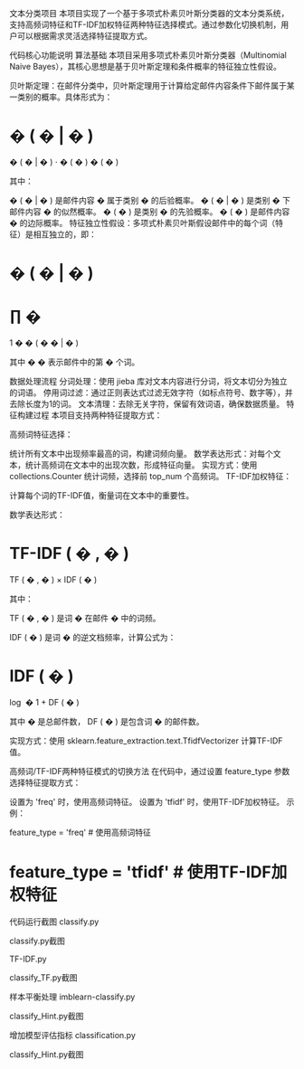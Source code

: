 文本分类项目
本项目实现了一个基于多项式朴素贝叶斯分类器的文本分类系统，支持高频词特征和TF-IDF加权特征两种特征选择模式。通过参数化切换机制，用户可以根据需求灵活选择特征提取方式。

代码核心功能说明
算法基础
本项目采用多项式朴素贝叶斯分类器（Multinomial Naive Bayes），其核心思想是基于贝叶斯定理和条件概率的特征独立性假设。

贝叶斯定理：在邮件分类中，贝叶斯定理用于计算给定邮件内容条件下邮件属于某一类别的概率。具体形式为：

�
(
�
|
�
)
=
�
(
�
|
�
)
⋅
�
(
�
)
�
(
�
)

其中：

�
(
�
|
�
)
是邮件内容 
�
 属于类别 
�
 的后验概率。
�
(
�
|
�
)
 是类别 
�
 下邮件内容 
�
 的似然概率。
�
(
�
)
 是类别 
�
 的先验概率。
�
(
�
)
 是邮件内容 
�
 的边际概率。
特征独立性假设：多项式朴素贝叶斯假设邮件中的每个词（特征）是相互独立的，即：

�
(
�
|
�
)
=
∏
�
=
1
�
�
(
�
�
|
�
)

其中 
�
�
 表示邮件中的第 
�
 个词。

数据处理流程
分词处理：使用 jieba 库对文本内容进行分词，将文本切分为独立的词语。
停用词过滤：通过正则表达式过滤无效字符（如标点符号、数字等），并去除长度为1的词。
文本清理：去除无关字符，保留有效词语，确保数据质量。
特征构建过程
本项目支持两种特征提取方式：

高频词特征选择：

统计所有文本中出现频率最高的词，构建词频向量。
数学表达形式：对每个文本，统计高频词在文本中的出现次数，形成特征向量。
实现方式：使用 collections.Counter 统计词频，选择前 top_num 个高频词。
TF-IDF加权特征：

计算每个词的TF-IDF值，衡量词在文本中的重要性。

数学表达形式：

TF-IDF
(
�
,
�
)
=
TF
(
�
,
�
)
×
IDF
(
�
)

其中：

TF
(
�
,
�
)
 是词 
�
 在邮件 
�
 中的词频。

IDF
(
�
)
 是词 
�
 的逆文档频率，计算公式为：

IDF
(
�
)
=
log
⁡
�
1
+
DF
(
�
)

其中 
�
 是总邮件数， 
DF
(
�
)
 是包含词 
�
 的邮件数。

实现方式：使用 sklearn.feature_extraction.text.TfidfVectorizer 计算TF-IDF值。

高频词/TF-IDF两种特征模式的切换方法
在代码中，通过设置 feature_type 参数选择特征提取方式：

设置为 'freq' 时，使用高频词特征。
设置为 'tfidf' 时，使用TF-IDF加权特征。
示例：

feature_type = 'freq'  # 使用高频词特征
# feature_type = 'tfidf'  # 使用TF-IDF加权特征
代码运行截图
classify.py

classify.py截图

TF-IDF.py

classify_TF.py截图

样本平衡处理
imblearn-classify.py

classify_Hint.py截图

增加模型评估指标
classification.py

classify_Hint.py截图